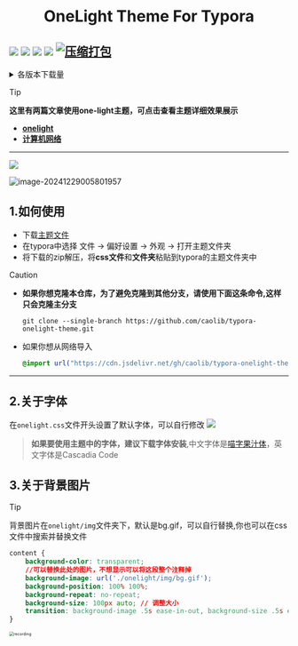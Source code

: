 <h1 align='center'>OneLight Theme For Typora</h1>

![](https://img.shields.io/github/downloads/caolib/typora-onelight-theme/total?labelColor=white&color=blue)
[![](https://img.shields.io/github/v/release/caolib/one-light-theme?labelColor=blue&color=red)](https://github.com/caolib/typora-onelight-theme/releases)
[![](https://img.shields.io/github/last-commit/caolib/one-light-theme?labelColor=white&color=blue)](https://github.com/caolib/typora-onelight-theme/activity)
[![](https://api.netlify.com/api/v1/badges/6ca72e1b-7dc6-4d51-8542-e07bf9ad0a88/deploy-status)](https://typora-theme.netlify.app)
[![压缩打包](https://github.com/caolib/typora-onelight-theme/actions/workflows/css-compress.yml/badge.svg)](https://github.com/caolib/typora-onelight-theme/actions/workflows/css-compress.yml)
---

<details>
  <summary>各版本下载量</summary>
  <img src="https://img.shields.io/github/downloads/caolib/typora-onelight-theme/v1.2.2/total"></br>
  <img src="https://img.shields.io/github/downloads/caolib/typora-onelight-theme/v1.2.1/total"></br>
  <img src="https://img.shields.io/github/downloads/caolib/typora-onelight-theme/v1.1.0/total"></br>
  <img src="https://img.shields.io/github/downloads/caolib/typora-onelight-theme/v0.2.4/total"></br>
  <img src="https://img.shields.io/github/downloads/caolib/typora-onelight-theme/v0.2.3/total"></br>
  <img src="https://img.shields.io/github/downloads/caolib/typora-onelight-theme/v0.2.2/total"/></br>
  <img src="https://img.shields.io/github/downloads/caolib/typora-onelight-theme/v0.2.1/total"/></br>
  <img src="https://img.shields.io/github/downloads/caolib/typora-onelight-theme/v0.1.0/total"/></br>
  <img src="https://img.shields.io/github/downloads/caolib/typora-onelight-theme/v0.0.6/total"/></br>
  <img src="https://img.shields.io/github/downloads/caolib/typora-onelight-theme/v0.0.5/total"/></br>
</details>

> [!tip]
> **这里有两篇文章使用one-light主题，可点击查看主题详细效果展示**
>
> - **[onelight](https://bin-sites.pages.dev/onelight)**
> - **[计算机网络](https://bin-sites.pages.dev/net/计算机网络)**

---

![](https://s2.loli.net/2024/12/29/4zq9VbuAKvkFhYo.png)

![image-20241229005801957](https://s2.loli.net/2024/12/29/mHh5nuwyVWvpoGI.png)

## **1.如何使用**

- 下载[主题文件](https://github.com/caolib/typora-onelight-theme/releases)
- 在typora中选择 文件 → 偏好设置 → 外观 → 打开主题文件夹
- 将下载的zip解压，将**css文件**和**文件夹**粘贴到typora的主题文件夹中

> [!caution]
>
> - **如果你想克隆本仓库，为了避免克隆到其他分支，请使用下面这条命令,这样只会克隆主分支**
>
>   ```shell
>   git clone --single-branch https://github.com/caolib/typora-onelight-theme.git
>   ```
>
> - 如果你想从网络导入
>
>   ```css
>   @import url("https://cdn.jsdelivr.net/gh/caolib/typora-onelight-theme@onelight/dist/onelight.min.css");
>   ```

---

## **2.关于字体**

在`onelight.css`文件开头设置了默认字体，可以自行修改
![](https://github.com/user-attachments/assets/ab75260f-cff0-43b7-b8e5-dfea38e8525c)

> **如果要使用主题中的字体，建议下载字体安装**,中文字体是[喵字果汁体](https://clb-cdn.pages.dev/fonts/MiaoZi-GuoZhiTi.ttf)，英文字体是Cascadia Code

## **3.关于背景图片**

> [!tip]
>
> 背景图片在`onelight/img`文件夹下，默认是bg.gif，可以自行替换,你也可以在css文件中搜索并替换文件
>
> ```css
> content {
>     background-color: transparent;
>     //可以替换此处的图片，不想显示可以将这段整个注释掉
>     background-image: url('./onelight/img/bg.gif');
>     background-position: 100% 100%;
>     background-repeat: no-repeat;
>     background-size: 100px auto; // 调整大小
>     transition: background-image .5s ease-in-out, background-size .5s ease-in-out
> }
> ```
>
> <img src="https://s2.loli.net/2024/12/15/Fn6LcrKWC2dlp1J.gif" alt="recording" style="zoom: 50%;" />
